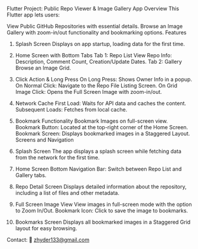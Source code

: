 Flutter Project: Public Repo Viewer & Image Gallery App
Overview
This Flutter app lets users:

View Public GitHub Repositories with essential details.
Browse an Image Gallery with zoom-in/out functionality and bookmarking options.
Features
1. Splash Screen
Displays on app startup, loading data for the first time.
2. Home Screen with Bottom Tabs
Tab 1: Repo List
View Repo Info: Description, Comment Count, Creation/Update Dates.
Tab 2: Gallery
Browse an Image Grid.
3. Click Action & Long Press
On Long Press: Shows Owner Info in a popup.
On Normal Click: Navigate to the Repo File Listing Screen.
On Grid Image Click: Opens the Full Screen Image with zoom-in/out.

4. Network Cache
First Load: Waits for API data and caches the content.
Subsequent Loads: Fetches from local cache.
5. Bookmark Functionality
Bookmark Images on full-screen view.
Bookmark Button: Located at the top-right corner of the Home Screen.
Bookmark Screen: Displays bookmarked images in a Staggered Layout.
Screens and Navigation
1. Splash Screen
The app displays a splash screen while fetching data from the network for the first time.
2. Home Screen
Bottom Navigation Bar: Switch between Repo List and Gallery tabs.
3. Repo Detail Screen
Displays detailed information about the repository, including a list of files and other metadata.
4. Full Screen Image View
View images in full-screen mode with the option to Zoom In/Out.
Bookmark Icon: Click to save the image to bookmarks.

5. Bookmarks Screen
Displays all bookmarked images in a Staggered Grid layout for easy browsing.

Contact:
📧 zhyder133@gmail.com 
